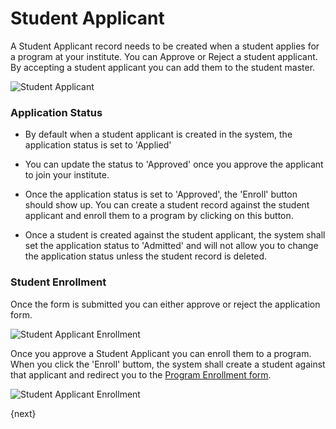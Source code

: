 <!-- add-breadcrumbs -->
# Student Applicant

A Student Applicant record needs to be created when a student applies for a program at your institute.
You can Approve or Reject a student applicant. By accepting a student applicant you can add them to the student master.

<img class="screenshot" alt="Student Applicant" src="/docs/assets/img/schools/admission/student-applicant.png">

### Application Status

- By default when a student applicant is created in the system, the application status is set to 'Applied'

- You can update the status to 'Approved' once you approve the applicant to join your institute.

- Once the application status is set to 'Approved', the 'Enroll' button should show up. 
	You can create a student record against the student applicant and enroll them to a program by clicking on this button.
	
- Once a student is created against the student applicant, the system shall set the application status to 'Admitted' 
	and will not allow you to change the application status unless the student record is deleted.

### Student Enrollment
Once the form is submitted you can either approve or reject the application form.

<img class="screenshot" alt="Student Applicant Enrollment" src="/docs/assets/img/schools/admission/student-application-actions.png">

Once you approve a Student Applicant you can enroll them to a program. When you click the 'Enroll' buttom,
the system shall create a student against that applicant and redirect you to the [Program Enrollment form](/docs/user/manual/en/schools/student/program-enrollment.html).

<img class="screenshot" alt="Student Applicant Enrollment" src="/docs/assets/img/schools/admission/student-applicant-enroll.png">

{next}
